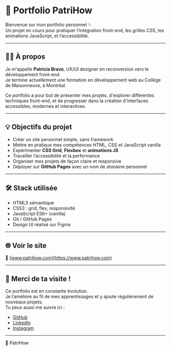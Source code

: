 # 🎨 Portfolio PatriHow

Bienvenue sur mon portfolio personnel ✨  
Un projet en cours pour pratiquer l’intégration front-end, les grilles CSS, les animations JavaScript, et l’accessibilité.

---

## 👩‍💻 À propos

Je m'appelle **Patricia Bravo**, UX/UI designer en reconversion vers le développement front-end.  
Je termine actuellement une formation en développement web au Collège de Maisonneuve, à Montréal.

Ce portfolio a pour but de présenter mes projets, d'explorer différentes techniques front-end, et de progresser dans la création d'interfaces accessibles, modernes et interactives.

---

## 💡 Objectifs du projet

- Créer un site personnel simple, sans framework
- Mettre en pratique mes compétences HTML, CSS et JavaScript vanilla
- Expérimenter **CSS Grid**, **Flexbox** et **animations JS**
- Travailler l’accessibilité et la performance
- Organiser mes projets de façon claire et responsive
- Déployer sur **GitHub Pages** avec un nom de domaine personnel

---

## 🛠️ Stack utilisée

- HTML5 sémantique  
- CSS3 : grid, flex, responsivité  
- JavaScript ES6+ (vanilla)  
- Git / GitHub Pages  
- Design UI réalisé sur Figma  

---

## 🌐 Voir le site

📍 [www.patrihow.com](https://www.patrihow.com)

---

## 🤝 Merci de ta visite !

Ce portfolio est en constante évolution.  
Je l’améliore au fil de mes apprentissages et y ajoute régulièrement de nouveaux projets.  
Tu peux aussi me suivre ici :

- [GitHub](https://github.com/patrihow)  
- [LinkedIn](https://www.linkedin.com/in/patrihow)  
- [Instagram](https://www.instagram.com/patrihow)

---

🫶 PatriHow 
